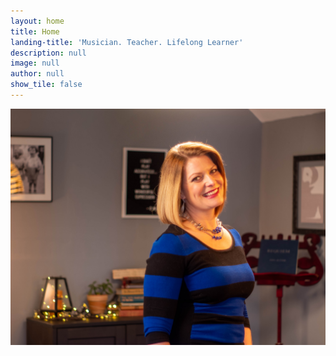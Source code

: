 ```yaml
---
layout: home
title: Home
landing-title: 'Musician. Teacher. Lifelong Learner'
description: null
image: null
author: null
show_tile: false
---
```

<span class="image fit"><img src="assets/images/website-3.jpg" alt="" /></span>
